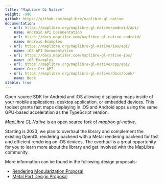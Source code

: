 ```yaml
---
title: "MapLibre GL Native"
weight: -900
github: https://github.com/maplibre/maplibre-gl-native
documentation:
  - url: https://maplibre.org/maplibre-gl-native/android/api/
    name: Android API Documentation
  - url: https://docs.maptiler.com/maplibre-gl-native-android/
    name: Android Examples
  - url: https://maplibre.org/maplibre-gl-native/ios/api/
    name: iOS API Documentation
  - url: https://docs.maptiler.com/maplibre-gl-native-ios/
    name: iOS Examples
  - url: https://maplibre.org/maplibre-gl-native/cpp/api/
    name: Core C++ API
  - url: https://maplibre.org/maplibre-gl-native/docs/book/
    name: Book
stable: true
---
```


Open-source SDK for Android and iOS allowing displaying maps inside of your
mobile applications, desktop application, or embedded devices.
This toolset grants fast maps displaying in iOS and Android apps using the
same GPU-based acceleration as the TypeScript version.

_MapLibre GL Native_ is an open source fork of _mapbox-gl-native_.

Starting is 2023, we plan to overhaul the library and complement the existing OpenGL rendering backend with a Metal rendering backend for fast and efficient rendering on iOS devices. The overhaul is a great opportunity for you to learn more about the library and get involved with the MapLibre community.

More information can be found in the following design proposals:

- [Rendering Modularization Proposal](https://github.com/maplibre/maplibre-gl-native/pull/547/)
- [Metal Port Design Proposal](https://github.com/maplibre/maplibre-gl-native/pull/580/)
